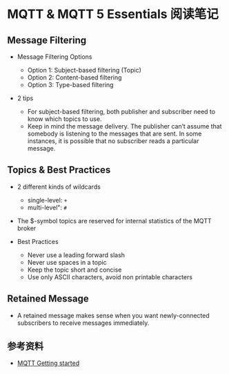 # MQTT & MQTT 5 Essentials 阅读笔记

## Message Filtering

- Message Filtering Options
  - Option 1: Subject-based filtering (Topic)
  - Option 2: Content-based filtering
  - Option 3: Type-based filtering

- 2 tips
  - For subject-based filtering, both publisher and subscriber need to know which topics to use.
  - Keep in mind the message delivery. The publisher can’t assume that somebody is listening to the messages that are sent.
    In some instances, it is possible that no subscriber reads a particular message.

## Topics & Best Practices

- 2 different kinds of wildcards
  - single-level: `+`
  - multi-level": `#`

- The $-symbol topics are reserved for internal statistics of the MQTT broker

- Best Practices
  - Never use a leading forward slash
  - Never use spaces in a topic
  - Keep the topic short and concise
  - Use only ASCII characters, avoid non printable characters

## Retained Message

- A retained message makes sense when you want newly-connected subscribers to receive messages immediately.

## 参考资料

- [MQTT Getting started][1]

  [1]: https://mqtt.org/getting-started/
